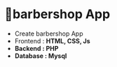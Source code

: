 # 💈barbershop App

<ul>
<li>Create barbershop App</li>
  <li>Frontend : <b>HTML, CSS, Js</br></li>
<li><b>Backend :</b> PHP</li>
  <li><b>Database :</b> Mysql</li>
</ul>
